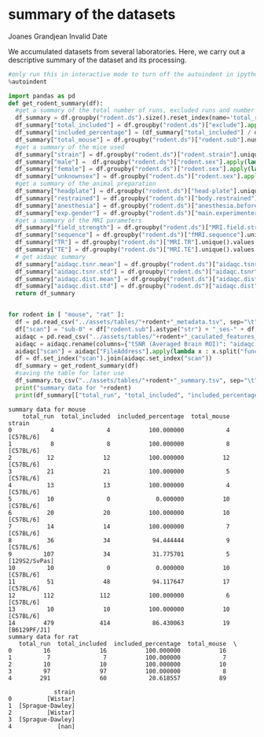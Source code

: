 # summary of the datasets
Joanes Grandjean
Invalid Date

We accumulated datasets from several laboratories. Here, we carry out a
descriptive summary of the dataset and its processing.

``` python
#only run this in interactive mode to turn off the autoindent in ipython
%autoindent 
```

``` python
import pandas as pd
def get_rodent_summary(df):
  #get a summary of the total number of runs, excluded runs and number of animals
  df_summary = df.groupby("rodent.ds").size().reset_index(name='total_run')
  df_summary["total_included"] = df.groupby("rodent.ds")["exclude"].apply(lambda x: x.isna().sum()).values
  df_summary["included_percentage"] = (df_summary["total_included"] / df_summary["total_run"]) * 100
  df_summary["total_mouse"] = df.groupby("rodent.ds")["rodent.sub"].nunique().values
  #get a summary of the mice used 
  df_summary["strain"] = df.groupby("rodent.ds")["rodent.strain"].unique().values
  df_summary["male"] =  df.groupby("rodent.ds")["rodent.sex"].apply(lambda x: (x == 'm').sum()).values
  df_summary["female"] = df.groupby("rodent.ds")["rodent.sex"].apply(lambda x: (x == 'f').sum()).values
  df_summary["unknownsex"] = df.groupby("rodent.ds")["rodent.sex"].apply(lambda x: x.isna().sum()).values
  #get a summary of the animal preparation
  df_summary["headplate"] = df.groupby("rodent.ds")["head-plate"].unique().values
  df_summary["restrained"] = df.groupby("rodent.ds")["body.restrained"].unique().values
  df_summary["anesthesia"] = df.groupby("rodent.ds")["anesthesia.before.acquisition"].unique().values
  df_summary["exp.gender"] = df.groupby("rodent.ds")["main.experimenter.gender"].unique().values
  #get a summary of the MRI parameters
  df_summary["field_strength"] = df.groupby("rodent.ds")["MRI.field.strength"].unique().values
  df_summary["sequence"] = df.groupby("rodent.ds")["fMRI.sequence"].unique().values
  df_summary["TR"] = df.groupby("rodent.ds")["MRI.TR"].unique().values
  df_summary["TE"] = df.groupby("rodent.ds")["MRI.TE"].unique().values
  # get aidaqc summary
  df_summary["aidaqc.tsnr.mean"] = df.groupby("rodent.ds")["aidaqc.tsnr"].mean().values
  df_summary["aidaqc.tsnr.std"] = df.groupby("rodent.ds")["aidaqc.tsnr"].std().values
  df_summary["aidaqc.dist.mean"] = df.groupby("rodent.ds")["aidaqc.dist"].mean().values
  df_summary["aidaqc.dist.std"] = df.groupby("rodent.ds")["aidaqc.dist"].std().values
  return df_summary


for rodent in [ "mouse", "rat" ]:
  df = pd.read_csv("../assets/tables/"+rodent+"_metadata.tsv", sep="\t")
  df["scan"] = "sub-0" + df["rodent.sub"].astype("str") + "_ses-" + df["rodent.session"].astype("str") + "_run-" + df["rodent.run"].astype("str")
  aidaqc = pd.read_csv("../assets/tables/"+rodent+"_caculated_features_func.csv", sep=",")
  aidaqc = aidaqc.rename(columns={"tSNR (Averaged Brain ROI)": "aidaqc.tsnr", "Displacement factor (std of Mutual information)": "aidaqc.dist"})
  aidaqc["scan"] = aidaqc["FileAddress"].apply(lambda x : x.split("func/")[1].split("_task")[0])
  df = df.set_index("scan").join(aidaqc.set_index("scan"))
  df_summary = get_rodent_summary(df)
  #saving the table for later use
  df_summary.to_csv("../assets/tables/"+rodent+"_summary.tsv", sep="\t", index=False)
  print("summary data for "+rodent)
  print(df_summary[["total_run", "total_included", "included_percentage", "total_mouse", "strain"]])
```

    summary data for mouse
        total_run  total_included  included_percentage  total_mouse         strain
    0           4               4           100.000000            4      [C57BL/6]
    1           8               8           100.000000            8      [C57BL/6]
    2          12              12           100.000000           12      [C57BL/6]
    3          21              21           100.000000            5      [C57BL/6]
    4          13              13           100.000000            4      [C57BL/6]
    5          10               0             0.000000           10      [C57BL/6]
    6          20              20           100.000000           10      [C57BL/6]
    7          14              14           100.000000            7      [C57BL/6]
    8          36              34            94.444444            9      [C57BL/6]
    9         107              34            31.775701            5  [129S2/SvPas]
    10         10               0             0.000000           10      [C57BL/6]
    11         51              48            94.117647           17      [C57BL/6]
    12        112             112           100.000000            6      [C57BL/6]
    13         10              10           100.000000           10      [C57BL/6]
    14        479             414            86.430063           19   [B6129PF/J1]
    summary data for rat
       total_run  total_included  included_percentage  total_mouse  \
    0         16              16           100.000000           16   
    1          7               7           100.000000            7   
    2         10              10           100.000000           10   
    3         97              97           100.000000            8   
    4        291              60            20.618557           89   

                 strain  
    0          [Wistar]  
    1  [Sprague-Dawley]  
    2          [Wistar]  
    3  [Sprague-Dawley]  
    4             [nan]  
